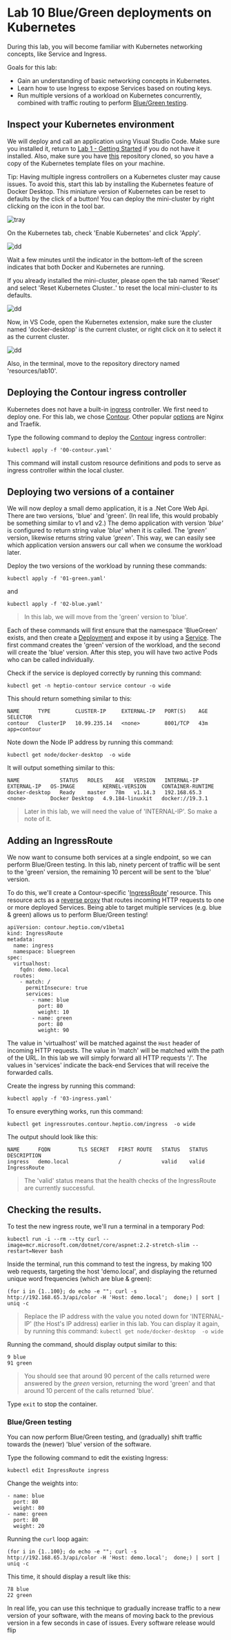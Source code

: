 # Lab 10 Blue/Green deployments on Kubernetes

During this lab, you will become familiar with Kubernetes networking concepts, like Service and Ingress.

Goals for this lab:
- Gain an understanding of basic networking concepts in Kubernetes.
- Learn how to use Ingress to expose Services based on routing keys.
- Run multiple versions of a workload on Kubernetes concurrently, combined with traffic routing to perform [Blue/Green testing](https://martinfowler.com/bliki/BlueGreenDeployment.html).

## <a name='start'></a>Inspect your Kubernetes environment
We will deploy and call an application using Visual Studio Code. Make sure you installed it, return to [Lab 1 - Getting Started](Lab1-GettingStarted.md) if you do not have it installed. Also, make sure you have [this](https://github.com/XpiritBV/ContainerWorkshop2019Docs) repository cloned, so you have a copy of the Kubernetes template files on your machine.

Tip: Having multiple ingress controllers on a Kubernetes cluster may cause issues. To avoid this, start this lab by installing the Kubernetes feature of Docker Desktop. This miniature version of Kubernetes can be reset to defaults by the click of a button!
You can deploy the mini-cluster by right clicking on the icon in the tool bar. 

![tray](images/dockertray.png)

On the Kubernetes tab, check 'Enable Kubernetes' and click 'Apply'.

![dd](images/dockerdesktop.png)

Wait a few minutes until the indicator in the bottom-left of the screen indicates that both Docker and Kubernetes are running.

If you already installed the mini-cluster, please open the tab named 'Reset' and select 'Reset Kubernetes Cluster..' to reset the local mini-cluster to its defaults.

![dd](images/vscode-k8s.png)

Now, in VS Code, open the Kubernetes extension, make sure the cluster named 'docker-desktop' is the current cluster, or right click on it to select it as the current cluster.

![dd](images/vscode-k8s.png)

Also, in the terminal, move to the repository directory named 'resources/lab10'.

## <a name='deploy-contour'></a>Deploying the Contour ingress controller
Kubernetes does not have a built-in [ingress](https://kubernetes.io/docs/concepts/services-networking/ingress/) controller. We first need to deploy one. For this lab, we chose [Contour](https://github.com/heptio/contour). Other popular [options](https://kubernetes.io/docs/concepts/services-networking/ingress-controllers/) are Nginx and Traefik.

Type the following command to deploy the [Contour](https://github.com/heptio/contour) ingress controller:

```
kubectl apply -f '00-contour.yaml'
```

This command will install custom resource definitions and pods to serve as ingress controller within the local cluster.

## <a name='deploy-workloads'></a>Deploying two versions of a container
We will now deploy a small demo application, it is a .Net Core Web Api. There are two versions, 'blue' and 'green'. (In real life, this would probably be something similar to v1 and v2.) The demo application with version *'blue'* is configured to return string value *'blue'* when it is called. The *'green'* version, likewise returns string value *'green'*. This way, we can easily see which application version answers our call when we consume the workload later.

Deploy the two versions of the workload by running these commands:

```
kubectl apply -f '01-green.yaml'
```

and

```
kubectl apply -f '02-blue.yaml'
```
> In this lab, we will move from the 'green' version to 'blue'.

Each of these commands will first ensure that the namespace 'BlueGreen' exists, and then create a [Deployment](https://kubernetes.io/docs/concepts/workloads/controllers/deployment/#creating-a-deployment) and expose it by using a [Service](https://kubernetes.io/docs/concepts/services-networking/service/).
The first command creates the 'green' version of the workload, and the second will create the 'blue' version.
After this step, you will have two active Pods who can be called individually. 

Check if the service is deployed correctly by running this command:

```
kubectl get -n heptio-contour service contour -o wide
```

This should return something similar to this:

```
NAME      TYPE        CLUSTER-IP     EXTERNAL-IP   PORT(S)    AGE   SELECTOR
contour   ClusterIP   10.99.235.14   <none>        8001/TCP   43m   app=contour
```

Note down the Node IP address by running this command:

```
kubectl get node/docker-desktop  -o wide
```

It will output something similar to this:
```
NAME             STATUS   ROLES    AGE   VERSION   INTERNAL-IP    EXTERNAL-IP   OS-IMAGE         KERNEL-VERSION     CONTAINER-RUNTIME
docker-desktop   Ready    master   78m   v1.14.3   192.168.65.3   <none>        Docker Desktop   4.9.184-linuxkit   docker://19.3.1
```
> Later in this lab, we will need the value of 'INTERNAL-IP'. So make a note of it.

## <a name='ingress'></a>Adding an IngressRoute
We now want to consume both services at a single endpoint, so we can perform Blue/Green testing. In this lab, ninety percent of traffic will be sent to the 'green' version, the remaining 10 percent will be sent to the 'blue' version.

To do this, we'll create a Contour-specific '[IngressRoute](https://github.com/heptio/contour/blob/master/design/ingressroute-design.md)' resource.
This resource acts as a [reverse proxy](https://en.wikipedia.org/wiki/Reverse_proxy) that routes incoming HTTP requests to one or more deployed Services. Being able to target multiple services (e.g. blue & green) allows us to perform Blue/Green testing!

```
apiVersion: contour.heptio.com/v1beta1
kind: IngressRoute
metadata: 
  name: ingress
  namespace: bluegreen
spec: 
  virtualhost:
    fqdn: demo.local
  routes: 
    - match: /
      permitInsecure: true
      services: 
        - name: blue
          port: 80
          weight: 10
        - name: green
          port: 80
          weight: 90
```
The value in 'virtualhost' will be matched against the `Host` header of incoming HTTP requests. The value in 'match' will be matched with the path of the URL. In this lab we will simply forward all HTTP requests  '/'. The values in 'services' indicate the back-end Services that will receive the forwarded calls.

Create the ingress by running this command:

```
kubectl apply -f '03-ingress.yaml'
```

To ensure everything works, run this command:

```
kubectl get ingressroutes.contour.heptio.com/ingress  -o wide
```

The output should look like this:

```
NAME      FQDN         TLS SECRET   FIRST ROUTE   STATUS   STATUS DESCRIPTION
ingress   demo.local                /             valid    valid IngressRoute
```

> The 'valid' status means that the health checks of the IngressRoute are currently successful.

## <a name='results'></a>Checking the results.

To test the new ingress route, we'll run a terminal in a temporary Pod:

```
kubectl run -i --rm --tty curl --image=mcr.microsoft.com/dotnet/core/aspnet:2.2-stretch-slim --restart=Never bash
```


Inside the terminal, run this command to test the ingress, by making 100 web requests, targeting the host 'demo.local', and displaying the returned unique word frequencies (which are blue & green):

```
(for i in {1..100}; do echo -e ""; curl -s http://192.168.65.3/api/color -H 'Host: demo.local';  done;) | sort | uniq -c
```

> Replace the IP address with the value you noted down for 'INTERNAL-IP' (the Host's IP address) earlier in this lab. You can display it again, by running this command:
`kubectl get node/docker-desktop  -o wide`

Running the command, should display output similar to this:

```
9 blue
91 green
```
> You should see that around 90 percent of the calls returned were answered by the *green* version, returning the word 'green' and that around 10 percent of the calls returned 'blue'.

Type `exit` to stop the container.

### Blue/Green testing
You can now perform Blue/Green testing, and (gradually) shift traffic towards the (newer) 'blue' version of the software.

Type the following command to edit the existing Ingress:

```
kubectl edit IngressRoute ingress
```
Change the weights into:
```
- name: blue
  port: 80
  weight: 80
- name: green
  port: 80
  weight: 20
``` 

Running the `curl` loop again:

```
(for i in {1..100}; do echo -e ""; curl -s http://192.168.65.3/api/color -H 'Host: demo.local';  done;) | sort | uniq -c
```

This time, it should display a result like this:

```
78 blue
22 green
```

In real life, you can use this technique to gradually increase traffic to a new version of your software, with the means of moving back to the previous version in a few seconds in case of issues. Every software release would flip